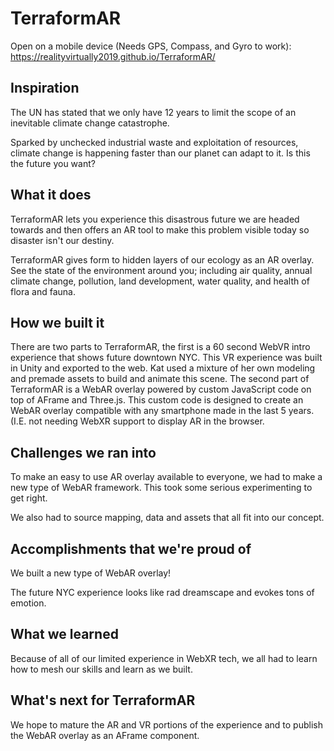# TerraformAR

Open on a mobile device (Needs GPS, Compass, and Gyro to work):
https://realityvirtually2019.github.io/TerraformAR/

## Inspiration
The UN has stated that we only have 12 years to limit the scope of an inevitable climate change catastrophe.

Sparked by unchecked industrial waste and exploitation of resources, climate change is happening faster than our planet can adapt to it. Is this the future you want?

## What it does
TerraformAR lets you experience this disastrous future we are headed towards and then offers an AR tool to make this problem visible today so disaster isn't our destiny.

TerraformAR gives form to hidden layers of our ecology as an AR overlay. See the state of the environment around you; including air quality, annual climate change, pollution, land development, water quality, and health of flora and fauna.

## How we built it
There are two parts to TerraformAR, the first is a 60 second WebVR intro experience that shows future downtown NYC. This VR experience was built in Unity and exported to the web. Kat used a mixture of her own modeling and premade assets to build and animate this scene. The second part of TerraformAR is a WebAR overlay powered by custom JavaScript code on top of AFrame and Three.js. This custom code is designed to create an WebAR overlay compatible with any smartphone made in the last 5 years. (I.E. not needing WebXR support to display AR in the browser.

## Challenges we ran into
To make an easy to use AR overlay available to everyone, we had to make a new type of WebAR framework. This took some serious experimenting to get right. 

We also had to source mapping, data and assets that all fit into our concept.

## Accomplishments that we're proud of
We built a new type of WebAR overlay!

The future NYC experience looks like rad dreamscape and evokes tons of emotion.

## What we learned
Because of all of our limited experience in WebXR tech, we all had to learn how to mesh our skills and learn as we built.

## What's next for TerraformAR
We hope to mature the AR and VR portions of the experience and to publish the WebAR overlay as an AFrame component.
